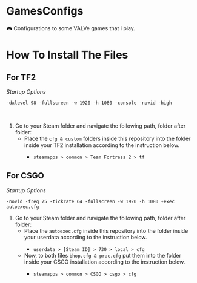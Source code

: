 # GamesConfigs
🎮 Configurations to some VALVe games that i play.

# How To Install The Files
## For TF2
 
<p><i>Startup Options</i></p>
<p><code>-dxlevel 98 -fullscreen -w 1920 -h 1080 -console -novid -high</code></p>


<br>

<ol>
    <li>Go to your Steam folder and navigate the following path, folder after folder:
        <ul>
            <li>Place the <code>cfg & custom</code> folders inside this repository into the folder inside your TF2 installation according to the instruction below.</li>
            <ul>
                <li><code>steamapps > common > Team Fortress 2 > tf</code></li>
            </ul>
        </ul>
    </li>
</ol>

## For CSGO 
<p><i>Startup Options</i></p>
<p><code>-novid -freq 75 -tickrate 64 -fullscreen -w 1920 -h 1080 +exec autoexec.cfg</code></p>

<ol>
    <li>Go to your Steam folder and navigate the following path, folder after folder:
        <ul>
            <li>Place the <code>autoexec.cfg</code> inside this repository into the folder inside your userdata according to the instruction below.</li>
            <ul>
                <li><code>userdata > [Steam ID] > 730 > local > cfg</code></li>
            </ul>
             <li>Now, to both files <code>bhop.cfg & prac.cfg</code> put them into the folder inside your CSGO installation according to the instruction below.</li>
            <ul>
                <li><code>steamapps > common > CSGO > csgo > cfg</code></li>
            </ul>
        </ul>
    </li>
</ol>